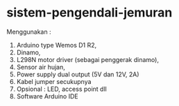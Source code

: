 # sistem-pengendali-jemuran
Menggunakan :
1. Arduino type Wemos D1 R2, 
2. Dinamo, 
3. L298N motor driver (sebagai penggerak dinamo), 
4. Sensor air hujan, 
5. Power supply dual output (5V dan 12V, 2A)
6. Kabel jumper secukupnya
7. Opsional : LED, access point dll
8. Software Arduino IDE
